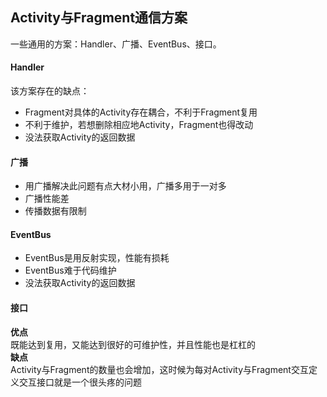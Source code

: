 ## Activity与Fragment通信方案
一些通用的方案：Handler、广播、EventBus、接口。
#### Handler
该方案存在的缺点：
* Fragment对具体的Activity存在耦合，不利于Fragment复用
* 不利于维护，若想删除相应地Activity，Fragment也得改动
* 没法获取Activity的返回数据

#### 广播
* 用广播解决此问题有点大材小用，广播多用于一对多
* 广播性能差
* 传播数据有限制

#### EventBus
* EventBus是用反射实现，性能有损耗
* EventBus难于代码维护
* 没法获取Activity的返回数据

#### 接口
**优点**<br/>
既能达到复用，又能达到很好的可维护性，并且性能也是杠杠的<br/>
**缺点**<br/>
Activity与Fragment的数量也会增加，这时候为每对Activity与Fragment交互定义交互接口就是一个很头疼的问题
